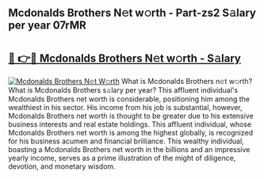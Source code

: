## Mcdonalds Brothers N𝚎t w𝚘rth - Part-zs2 S𝚊lary per year 07rMR

# <h2><a href="http://gc14uo5.nevu.top/?p=Mcdonalds+Brothers">🔗 👉🔴 Mcdonalds Brothers N𝚎t w𝚘rth - S𝚊lary</a></h2>

[![Mcdonalds Brothers N𝚎t W𝚘rth](https://i.imgur.com/Oavwk0R.jpeg)](http://gc14uo5.nevu.top/?p=Mcdonalds+Brothers)
What is Mcdonalds Brothers n𝚎t w𝚘rth? What is Mcdonalds Brothers s𝚊lary per year?
This affluent individual's Mcdonalds Brothers net worth is considerable, positioning him among the wealthiest in his sector. His income from his job is substantial, however, Mcdonalds Brothers net worth is thought to be greater due to his extensive business interests and real estate holdings. This affluent individual, whose Mcdonalds Brothers net worth is among the highest globally, is recognized for his business acumen and financial brilliance. This wealthy individual, boasting a Mcdonalds Brothers net worth in the billions and an impressive yearly income, serves as a prime illustration of the might of diligence, devotion, and monetary wisdom.
